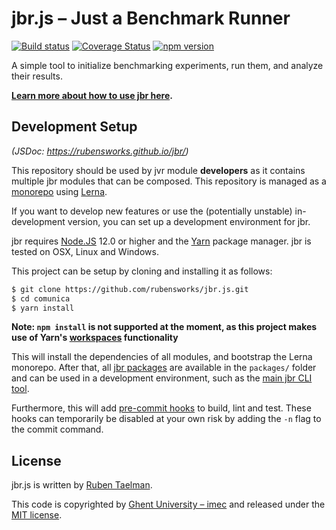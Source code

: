 # jbr.js – Just a Benchmark Runner

[![Build status](https://github.com/rubensworks/jbr.js/workflows/CI/badge.svg)](https://github.com/rubensworks/jbr.js/actions?query=workflow%3ACI)
[![Coverage Status](https://coveralls.io/repos/github/rubensworks/jbr.js/badge.svg?branch=master)](https://coveralls.io/github/rubensworks/jbr.js?branch=master)
[![npm version](https://badge.fury.io/js/jbr.svg)](https://www.npmjs.com/package/jbr)

A simple tool to initialize benchmarking experiments, run them, and analyze their results.

**[Learn more about how to use jbr here](https://github.com/rubensworks/jbr.js/tree/master/packages/jbr).**

## Development Setup

_(JSDoc: https://rubensworks.github.io/jbr/)_

This repository should be used by jvr module **developers** as it contains multiple jbr modules that can be composed.
This repository is managed as a [monorepo](https://github.com/babel/babel/blob/master/doc/design/monorepo.md)
using [Lerna](https://lernajs.io/).

If you want to develop new features
or use the (potentially unstable) in-development version,
you can set up a development environment for jbr.

jbr requires [Node.JS](http://nodejs.org/) 12.0 or higher and the [Yarn](https://yarnpkg.com/en/) package manager.
jbr is tested on OSX, Linux and Windows.

This project can be setup by cloning and installing it as follows:

```bash
$ git clone https://github.com/rubensworks/jbr.js.git
$ cd comunica
$ yarn install
```

**Note: `npm install` is not supported at the moment, as this project makes use of Yarn's [workspaces](https://yarnpkg.com/lang/en/docs/workspaces/) functionality**

This will install the dependencies of all modules, and bootstrap the Lerna monorepo.
After that, all [jbr packages](https://github.com/rubensworks/jbr.js/tree/master/packages) are available in the `packages/` folder
and can be used in a development environment, such as the [main jbr CLI tool](https://github.com/rubensworks/jbr.js/tree/master/packages/jbr).

Furthermore, this will add [pre-commit hooks](https://www.npmjs.com/package/pre-commit)
to build, lint and test.
These hooks can temporarily be disabled at your own risk by adding the `-n` flag to the commit command.

## License

jbr.js is written by [Ruben Taelman](http://www.rubensworks.net/).

This code is copyrighted by [Ghent University – imec](http://idlab.ugent.be/)
and released under the [MIT license](http://opensource.org/licenses/MIT).

